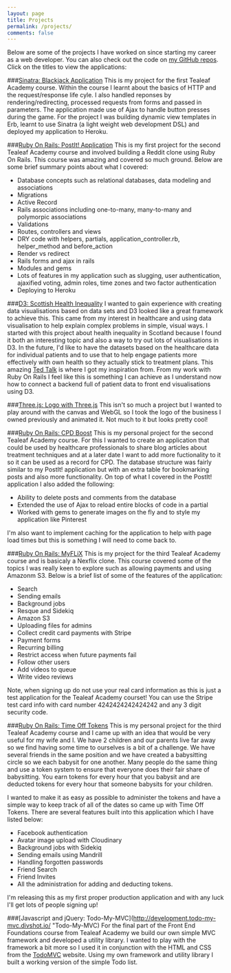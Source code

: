 ```yaml
---
layout: page
title: Projects
permalink: /projects/
comments: false
---
```


Below are some of the projects I have worked on since starting my career as a web developer.  You can also check out the code on [my GitHub repos](https://github.com/knoxjeffrey).  Click on the titles to view the applications:

###[Sinatra: Blackjack Application](http://knoxjeffrey-blackjack.herokuapp.com "Blackjack World")
This is my project for the first Tealeaf Academy course.  Within the course I learnt about the basics of HTTP and the request/response life cyle.  I also handled reponses by rendering/redirecting, processed requests from forms and passed in parameters.  The application made use of Ajax to handle button presses during the game.  For the project I was building dynamic view templates in Erb, learnt to use Sinatra (a light weight web development DSL) and deployed my application to Heroku.  

###[Ruby On Rails: PostIt! Application](http://knoxjeffrey-postit.herokuapp.com "PostIt!")
This is my first project for the second Tealeaf Academy course and involved building a Reddit clone using Ruby On Rails.  This course was amazing and covered so much ground.  Below are some brief summary points about what I covered:

- Database concepts such as relational databases, data modeling and associations
- Migrations
- Active Record
- Rails associations including one-to-many, many-to-many and polymorpic associations
- Validations
- Routes, controllers and views
- DRY code with helpers, partials, application_controller.rb, helper_method and before_action
- Render vs redirect
- Rails forms and ajax in rails
- Modules and gems
- Lots of features in my application such as slugging, user authentication, ajaxified voting, admin roles, time zones and two factor authentication
- Deploying to Heroku

###[D3: Scottish Health Inequality](http://scottish-health-inequality.herokuapp.com "Scottish Health Inequality")
I wanted to gain experience with creating data visualisations based on data sets and D3 looked like a great framework to achieve this.  This came from my interest in healthcare and using data visualisation to help explain complex problems in simple, visual ways.  I started with this project about health inequality in Scotland because I found it both an interesting topic and also a way to try out lots of visualisations in D3.   In the future, I'd like to have the datasets based on the healthcare data for individual patients and to use that to help engage patients more effectively with own health so they actually stick to treatment plans.  This amazing [Ted Talk](http://vimeo.com/103501614) is where I got my inspiration from.  From my work with Ruby On Rails I feel like this is something I can achieve as I understand now how to connect a backend full of patient data to front end visualisations using D3.

###[Three.js: Logo with Three.js](http://development.three-js-logo.divshot.io/ "Logo with Three.js")
This isn't so much a project but I wanted to play around with the canvas and WebGL so I took the logo of the business I owned previously and animated it.  Not much to it but looks pretty cool!

###[Ruby On Rails: CPD Boost](http://cpd-boost.herokuapp.com "CPD Boost")
This is my personal project for the second Tealeaf Academy course.  For this I wanted to create an application that could be used by healthcare professionals to share blog articles about treatment techniques and at a later date I want to add more fuctionality to it so it can be used as a record for CPD.  The database structure was fairly similar to my PostIt! application but with an extra table for bookmarking posts and also more functionality.  On top of what I covered in the PostIt! application I also added the following:

- Ability to delete posts and comments from the database
- Extended the use of Ajax to reload entire blocks of code in a partial
-  Worked with gems to generate images on the fly and to style my application like Pinterest

I'm also want to implement caching for the application to help with page load times but this is something I will need to come back to.

###[Ruby On Rails: MyFLiX](http://knoxjeffrey-myflix.herokuapp.com/ "MyFLiX")
This is my project for the third Tealeaf Academy course and is basicaly a Nexflix clone.  This course covered some of the topics I was really keen to explore such as allowing payments and using Amazonm S3.  Below is a brief list of some of the features of the application:

- Search
- Sending emails
- Background jobs
- Resque and Sidekiq
- Amazon S3
- Uploading files for admins
- Collect credit card payments with Stripe
- Payment forms
- Recurring billing
- Restrict access when future payments fail
- Follow other users
- Add videos to queue
- Write video reviews

Note, when signing up do not use your real card information as this is just a test application for the Tealeaf Academy courset!  You can use the Stripe test card info with card number 4242424242424242 and any 3 digit security code.

###[Ruby On Rails: Time Off Tokens](http://www.timeofftokens.com "Time Off Tokens")
This is my personal project for the third Tealeaf Academy course and I came up with an idea that would be very useful for my wife and I.  We have 2 children and our parents live far away so we find having some time to ourselves is a bit of a challenge.  We have several friends in the same position and we have created a babysitting circle so we each babysit for one another.  Many people do the same thing and use a token system to ensure that everyone does their fair share of babysitting.  You earn tokens for every hour that you babysit and are deducted tokens for every hour that someone babysits for your children.

I wanted to make it as easy as possible to administer the tokens and have a simple way to keep track of all of the dates so came up with Time Off Tokens.  There are several features built into this application which I have listed below:

- Facebook authentication
- Avatar image upload with Cloudinary
- Background jobs with Sidekiq
- Sending emails using Mandrill
- Handling forgotten passwords
- Friend Search
- Friend Invites
- All the administration for adding and deducting tokens.

I'm releasing this as my first proper production application and with any luck I'll get lots of people signing up!

###[Javascript and jQuery: Todo-My-MVC](http://development.todo-my-mvc.divshot.io/ "Todo-My-MVC)
For the final part of the Front End Foundations course from Tealeaf Academy we build our own simple MVC framework and developed a utility library.  I wanted to play with the framework a bit more so I used it in conjunction with the HTML and CSS from the [TodoMVC](http://todomvc.com/) website.  Using my own framework and utility library I built a working version of the simple Todo list.